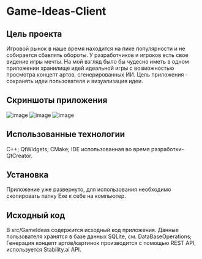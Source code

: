 # Game-Ideas-Client
## Цель проекта
   Игровой рынок в наше время находится на пике популярности и не собирается сбавлять обороты. У разработчиков и игроков есть свое видение игры мечты. На мой взгляд было бы чудесно иметь в одном приложении хранилище идей идеальной игры с возможностью просмотра концепт артов, сгенерированных ИИ. Цель приложения - сохранять идеи пользователя и визуализация идеи.

   ## Скриншоты приложения
   ![image](https://github.com/PhantomMZero/Game-Ideas-Client/assets/103202873/ef3c6f1c-f009-418b-af3d-7959955f8d4d)
   ![image](https://github.com/PhantomMZero/Game-Ideas-Client/assets/103202873/c499bbc2-e75e-4c62-8082-0b6584767276)
![image](https://github.com/PhantomMZero/Game-Ideas-Client/assets/103202873/56087cb3-787c-4ee7-bd20-7ca9bb2c7499)



## Использованные технологии
C++;
QtWidgets;
CMake;
IDE использованная во время разработки-QtCreator.

## Установка
  Приложение уже развернуто, для использования необходимо скопировать папку Exe к себе на компьютер.
  
## Исходный код
В src/GameIdeas содержится исходный код приложения.
Данные пользователя хранятся в базе данных SQLite, см. DataBaseOperations;
Генерация концепт артов/картинок производится с помощью REST API, используется Stability.ai API.  
